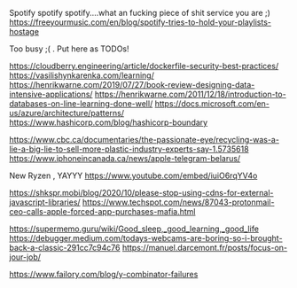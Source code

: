 Spotify spotify spotify....what an fucking piece of shit service you are ;)
https://freeyourmusic.com/en/blog/spotify-tries-to-hold-your-playlists-hostage

Too busy ;( . Put here as TODOs!

https://cloudberry.engineering/article/dockerfile-security-best-practices/
https://vasilishynkarenka.com/learning/
https://henrikwarne.com/2019/07/27/book-review-designing-data-intensive-applications/
https://henrikwarne.com/2011/12/18/introduction-to-databases-on-line-learning-done-well/
https://docs.microsoft.com/en-us/azure/architecture/patterns/
https://www.hashicorp.com/blog/hashicorp-boundary


https://www.cbc.ca/documentaries/the-passionate-eye/recycling-was-a-lie-a-big-lie-to-sell-more-plastic-industry-experts-say-1.5735618
https://www.iphoneincanada.ca/news/apple-telegram-belarus/

New Ryzen , YAYYY
https://www.youtube.com/embed/iuiO6rqYV4o

https://shkspr.mobi/blog/2020/10/please-stop-using-cdns-for-external-javascript-libraries/
https://www.techspot.com/news/87043-protonmail-ceo-calls-apple-forced-app-purchases-mafia.html

https://supermemo.guru/wiki/Good_sleep,_good_learning,_good_life
https://debugger.medium.com/todays-webcams-are-boring-so-i-brought-back-a-classic-291cc7c94c76
https://manuel.darcemont.fr/posts/focus-on-jour-job/

https://www.failory.com/blog/y-combinator-failures